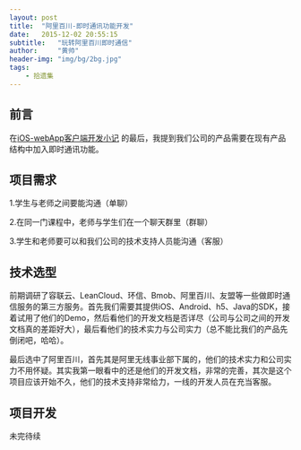 ```yaml
---
layout: post
title:  "阿里百川-即时通讯功能开发"
date:   2015-12-02 20:55:15
subtitle:   "玩转阿里百川即时通信"
author:     "黄帅"
header-img: "img/bg/2bg.jpg"
tags:
    - 拾遗集
---
```


## 前言   
在[iOS-webApp客户端开发小记](../../11/06/iOS-webApp客户端开发-小记.html) 的最后，我提到我们公司的产品需要在现有产品结构中加入即时通讯功能。

## 项目需求

1.学生与老师之间要能沟通（单聊）

2.在同一门课程中，老师与学生们在一个聊天群里（群聊）

3.学生和老师要可以和我们公司的技术支持人员能沟通（客服）


## 技术选型
前期调研了容联云、LeanCloud、环信、Bmob、阿里百川、友盟等一些做即时通信服务的第三方服务。首先我们需要其提供iOS、Android、h5、Java的SDK，接着试用了他们的Demo，然后看他们的开发文档是否详尽（公司与公司之间的开发文档真的差距好大），最后看他们的技术实力与公司实力（总不能比我们的产品先倒闭吧，哈哈）。

最后选中了阿里百川，首先其是阿里无线事业部下属的，他们的技术实力和公司实力不用怀疑。其实我第一眼看中的还是他们的开发文档，非常的完善，其次是这个项目应该开始不久，他们的技术支持非常给力，一线的开发人员在充当客服。

## 项目开发
未完待续

